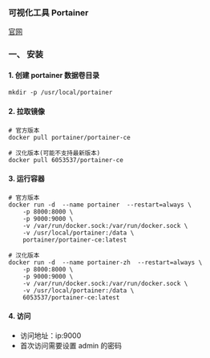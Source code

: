 ### 可视化工具 Portainer
[官网](https://www.portainer.io/)

### 一、 安装
#### 1. 创建 portainer 数据卷目录
```
mkdir -p /usr/local/portainer
```


#### 2. 拉取镜像
```
# 官方版本
docker pull portainer/portainer-ce

# 汉化版本(可能不支持最新版本)
docker pull 6053537/portainer-ce
```

#### 3. 运行容器
```
# 官方版本
docker run -d  --name portainer  --restart=always \
    -p 8000:8000 \
    -p 9000:9000 \
    -v /var/run/docker.sock:/var/run/docker.sock \
    -v /usr/local/portainer:/data \
    portainer/portainer-ce:latest
    
# 汉化版本 
docker run -d  --name portainer-zh  --restart=always \
    -p 8000:8000 \
    -p 9000:9000 \
    -v /var/run/docker.sock:/var/run/docker.sock \
    -v /usr/local/portainer:/data \
    6053537/portainer-ce:latest
```

#### 4. 访问
* 访问地址：ip:9000
* 首次访问需要设置 admin 的密码
